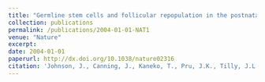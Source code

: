```yaml
---
title: "Germline stem cells and follicular repopulation in the postnatal mammalian ovary"
collection: publications
permalink: /publications/2004-01-01-NAT1
venue: "Nature"
excerpt:
date: 2004-01-01
paperurl: http://dx.doi.org/10.1038/nature02316
citation: 'Johnson, J., Canning, J., Kaneko, T., Pru, J.K., Tilly, J.L. (2004). "Germline stem cells and follicular repopulation in the postnatal mammalian ovary." <i>Nature</i>. 428, 145-150.'
---
```


